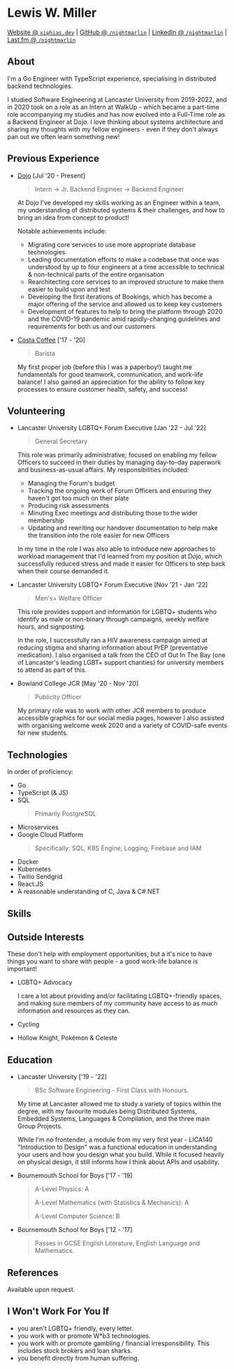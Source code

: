 <!--
Copyright Lewis Miller '22.

This work is licensed under the CC-BY-SA-4.0 license available at
https://github.com/nightmarlin/nightmarlin/blob/main/LICENSE

Disclaimer: While this document is freely accessible, copying a CV and passing
it off as your own is plagiarism... so don't do it ;)
Write about yourself, and if you have nothing to write about, go out and find
something you enjoy doing first.
-->

# Lewis W. Miller

[Website @ `xiphias.dev`](https://xiphias.dev/) |
[GitHub @ `/nightmarlin`](https://github.com/nightmarlin/) |
[LinkedIn @ `/nightmarlin`](https://linkedin.com/in/nightmarlin/) |
[Last.fm @ `/nightmarlin`](https://www.last.fm/user/nightmarlin)

## About

I'm a Go Engineer with TypeScript experience, specialising in distributed
backend technologies.

I studied Software Engineering at Lancaster University from 2019-2022, and in
2020 took on a role as an Intern at WalkUp - which became a part-time role
accompanying my studies and has now evolved into a Full-Time role as a Backend
Engineer at Dojo. I love thinking about systems architecture and sharing my
thoughts with my fellow engineers - even if they don't always pan out we often
learn something new!

## Previous Experience

- [Dojo](https://dojo.tech/) \[Jul '20 - Present\]

  > Intern -> Jr. Backend Engineer -> Backend Engineer

  At Dojo I've developed my skills working as an Engineer within a team, my
  understanding of distributed systems & their challenges, and how to bring an
  idea from concept to product!

  Notable achievements include:

  - Migrating core services to use more appropriate database technologies
  - Leading documentation efforts to make a codebase that once was understood by
    up to four engineers at a time accessible to technical & non-technical parts
    of the entire organisation
  - Rearchitecting core services to an improved structure to make them easier to
    build upon and test
  - Developing the first iterations of Bookings, which has become a major
    offering of the service and allowed us to keep key customers
  - Development of features to help to bring the platform through 2020 and the
    COVID-19 pandemic amid rapidly-changing guidelines and requirements for both
    us and our customers

- [Costa Coffee](https://www.costa.co.uk/) \['17 - '20\]

  > Barista

  My first proper job (before this I was a paperboy!) taught me fundamentals for
  good teamwork, communication, and work-life balance! I also gained an
  appreciation for the ability to follow key processes to ensure customer
  health, safety, and success!

## Volunteering

- Lancaster University LGBTQ+ Forum Executive \[Jan '22 - Jul '22\]

  > General Secretary

  This role was primarily administrative; focused on enabling my fellow Officers
  to succeed in their duties by managing day-to-day paperwork and
  business-as-usual affairs. My responsibilities included:

  - Managing the Forum's budget
  - Tracking the ongoing work of Forum Officers and ensuring they haven't got
    too much on their plate
  - Producing risk assessments
  - Minuting Exec meetings and distributing those to the wider membership
  - Updating and rewriting our handover documentation to help make the
    transition into the role easier for new Officers

  In my time in the role I was also able to introduce new approaches to workload
  management that I'd learned from my position at Dojo, which successfully
  reduced stress and made it easier for Officers to step back when their course
  demanded it.

- Lancaster University LGBTQ+ Forum Executive \[Nov '21 - Jan '22\]

  > Men's+ Welfare Officer

  This role provides support and information for LGBTQ+ students who
  identify as male or non-binary through campaigns, weekly welfare hours, and
  signposting.

  In the role, I successfully ran a HIV awareness campaign aimed at reducing
  stigma and sharing information about PrEP (preventative medication). I also
  organised a talk from the CEO of Out In The Bay (one of Lancaster's leading
  LGBT+ support charities) for university members to attend as part of this.

- Bowland College JCR \[May '20 - Nov '20\]

  > Publicity Officer

  My primary role was to work with other JCR members to produce accessible
  graphics for our social media pages, however I also assisted with organising
  welcome week 2020 and a variety of COVID-safe events for new students.

## Technologies

In order of proficiency:

- Go
- TypeScript (& JS)
- SQL
  > Primarily PostgreSQL
- Microservices
- Google Cloud Platform
  > Specifically: SQL, K8S Engine, Logging, Firebase and IAM
- Docker
- Kubernetes
- Twilio Sendgrid
- React.JS
- A reasonable understanding of C, Java & C#.NET

## Skills

## Outside Interests

These don't help with employment opportunities, but a it's nice to have things
you want to share with people - a good work-life balance is important!

- LGBTQ+ Advocacy

  I care a lot about providing and/or facilitating LGBTQ+-friendly spaces, and
  making sure members of my community have access to as much information and
  resources as they can.

- Cycling
- Hollow Knight, Pokémon & Celeste

## Education

- Lancaster University \['19 - '22\]

  > BSc Software Engineering - First Class with Honours.

  My time at Lancaster allowed me to study a variety of topics within the
  degree, with my favourite modules being Distributed Systems, Embedded Systems,
  Languages & Compilation, and the three main Group Projects.

  While I'm no frontender, a module from my very first year - LICA140
  "Introduction to Design" was a functional education in understanding your
  users and how you design what you build. While it focused heavily on physical
  design, it still informs how I think about APIs and usability.

- Bournemouth School for Boys \['17 - '19\]

  > A-Level Physics: A
  >
  > A-Level Mathematics (with Statistics & Mechanics): A
  >
  > A-Level Computer Science: B

- Bournemouth School for Boys \['12 - '17\]

  > Passes in GCSE English Literature, English Language and Mathematics.

## References

Available upon request.

## I Won't Work For You If

- you aren't LGBTQ+ friendly, every letter.
- you work with or promote W\*b3 technologies.
- you work with or promote gambling / financial irresponsibility. This includes
  stock brokers and loan sharks.
- you benefit directly from human suffering.
